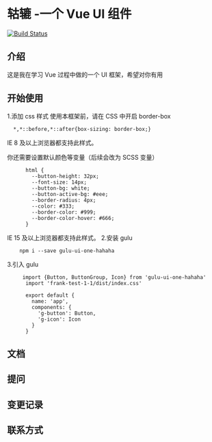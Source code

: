 # 轱辘 -一个 Vue UI 组件
[![Build Status](https://travis-ci.org/maple436/gulu-ui.svg?branch=master)](https://travis-ci.org/maple436/gulu-ui)
## 介绍
这是我在学习 Vue 过程中做的一个 UI 框架，希望对你有用
## 开始使用
1.添加 css 样式
   使用本框架前，请在 CSS 中开启 border-box
  
   ```
     *,*::before,*::after{box-sizing: border-box;}
   ```
   IE 8 及以上浏览器都支持此样式。
   
   你还需要设置默认颜色等变量（后续会改为 SCSS 变量）
   ```
         html {
           --button-height: 32px;
           --font-size: 14px;
           --button-bg: white;
           --button-active-bg: #eee;
           --border-radius: 4px;
           --color: #333;
           --border-color: #999;
           --border-color-hover: #666;
         }

   ```
   IE 15 及以上浏览器都支持此样式。
2.安装 gulu
```
    npm i --save gulu-ui-one-hahaha

```
3.引入 gulu
```
     import {Button, ButtonGroup, Icon} from 'gulu-ui-one-hahaha'
      import 'frank-test-1-1/dist/index.css'
    
      export default {
        name: 'app',
        components: {
          'g-button': Button,
          'g-icon': Icon
        }
      }
```

## 文档

## 提问

## 变更记录

## 联系方式


